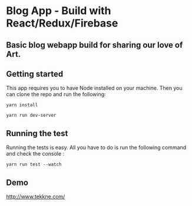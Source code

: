 # Blog App - Build with React/Redux/Firebase

Basic blog webapp build for sharing our love of Art.
--

## Getting started

This app requires you to have Node installed on your machine. Then you can clone the repo and run the following:

```
yarn install
```

```
yarn run dev-server
```

## Running the test

Running the tests is easy. All you have to do is run the following command and check the console :
```
yarn run test --watch
```

## Demo

http://www.tekkne.com/
